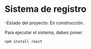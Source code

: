 <h1> Sistema de registro </h1>

-Estado del proyecto: En construcción.

Para ejecutar el sistema, debes poner:

```npm install react```
